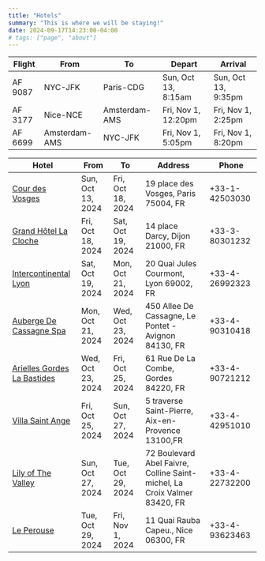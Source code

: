 ```yaml
---
title: "Hotels"
summary: "This is where we will be staying!"
date: 2024-09-17T14:23:00-04:00
# tags: ["page", "about"]
---
```



<div style="max-width:1200px">

|Flight|From|To|Depart|Arrival|
|----------|----------|----------|----------|----------|
|AF 9087|NYC-JFK|Paris-CDG|Sun, Oct 13, 8:15am|Sun, Oct 13, 9:35pm|
|AF 3177|Nice-NCE|Amsterdam-AMS|Fri, Nov 1, 12:20pm|Fri, Nov 1, 2:25pm|
|AF 6699|Amsterdam-AMS|NYC-JFK|Fri, Nov 1, 5:05pm|Fri, Nov 1, 8:20pm|



</div>

<div style="max-width:1200px">

|Hotel|From|To|Address|Phone|
|----------|----------|----------|----------|----------|
|[Cour des Vosges](https://courdesvosges.com/en/)|Sun, Oct 13, 2024|Fri, Oct 18, 2024|19 place des Vosges, Paris 75004, FR|+33-1-42503030|
|[Grand Hôtel La Cloche](https://hotel-lacloche.com/)|Fri, Oct 18, 2024|Sat, Oct 19, 2024|14 place Darcy, Dijon 21000, FR|+33-3-80301232|
|[Intercontinental Lyon](https://www.ihg.com/intercontinental/hotels/us/en/lyon/lysha/hoteldetail)|Sat, Oct 19, 2024| Mon, Oct 21, 2024|20 Quai Jules Courmont, Lyon 69002, FR|+33-4-26992323|
|[Auberge De Cassagne Spa](https://www.aubergedecassagne.com/en/)|Mon, Oct 21, 2024|Wed, Oct 23, 2024|450 Allee De Cassagne, Le Pontet - Avignon 84130, FR|+33-4-90310418|
|[Arielles Gordes La Bastides](https://airelles.com/en/destination/gordes-hotel)|Wed, Oct 23, 2024|Fri, Oct 25, 2024|61 Rue De La Combe, Gordes 84220, FR|+33-4-90721212|
|[Villa Saint Ange](https://villasaintange.com/en/)|Fri, Oct 25, 2024|Sun, Oct 27, 2024|5 traverse Saint-Pierre, Aix-en-Provence 13100,FR|+33-4-42951010|
|[Lily of The Valley](https://www.lilyofthevalley.com/)|Sun, Oct 27, 2024|Tue, Oct 29, 2024|72 Boulevard Abel Faivre, Colline Saint-michel, La Croix Valmer 83420, FR|+33-4-22732200|
|[Le Perouse](https://www.hotel-la-perouse.com/en/)|Tue, Oct 29, 2024|Fri, Nov 1, 2024|11 Quai Rauba Capeu., Nice 06300, FR|+33-4-93623463|
</div>